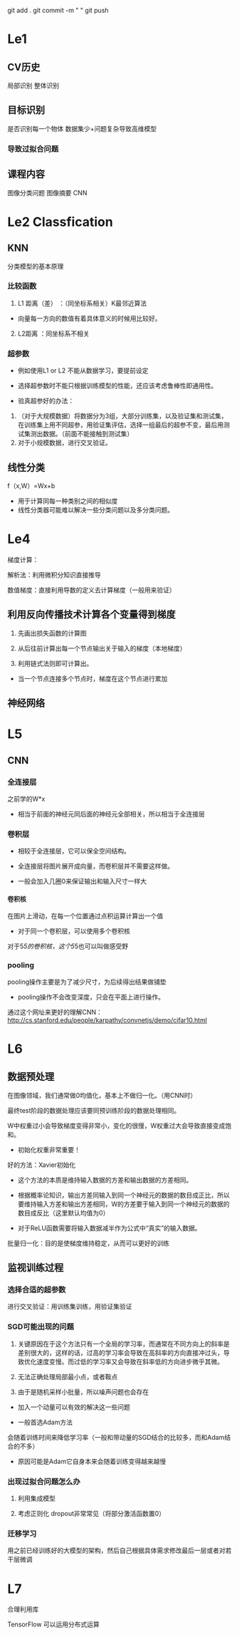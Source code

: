 git add .
git commit -m "   "
git push

# Le1
## CV历史
局部识别
整体识别
## 目标识别
 是否识别每一个物体
 数据集少+问题复杂导致高维模型
 ### 导致过拟合问题
## 课程内容

 图像分类问题
 图像摘要
 CNN 
# Le2 Classfication
 ## KNN
 分类模型的基本原理
 ### 比较函数
 1. L1 距离（差） ：（同坐标系相关）K最邻近算法
 * 向量每一方向的数值有着具体意义的时候用比较好。

 2. L2距离 ：同坐标系不相关

 ### 超参数
 * 例如使用L1 or L2
  不能从数据学习，要提前设定
  * 选择超参数时不能只根据训练模型的性能，还应该考虑鲁棒性即通用性。 

  * 验真超参好的办法：
  1. （对于大规模数据）将数据分为3组，大部分训练集，以及验证集和测试集，在训练集上用不同超参，用验证集评估，选择一组最后的超参不变，最后用测试集测出数据。（前面不能接触到测试集）
  2. 对于小规模数据，进行交叉验证。

 ## 线性分类
 f（x,W）=Wx+b
 * 用于计算同每一种类别之间的相似度
 * 线性分类器可能难以解决一些分类问题以及多分类问题。

# Le4

 梯度计算：

 解析法：利用微积分知识直接推导

 数值梯度：直接利用导数的定义去计算梯度（一般用来验证）

 ## 利用反向传播技术计算各个变量得到梯度

 1. 先画出损失函数的计算图

 2. 从后往前计算出每一个节点输出关于输入的梯度（本地梯度）

 3. 利用链式法则即可计算出。  

 * 当一个节点连接多个节点时，梯度在这个节点进行累加

 ## 神经网络

# L5
 
 ## CNN

 ### 全连接层

 之前学的W*x

 *  相当于前面的神经元同后面的神经元全部相关，所以相当于全连接层

 ### 卷积层

 * 相较于全连接层，它可以保全空间结构。

 * 全连接层将图片展开成向量，而卷积层并不需要这样做。

 * 一般会加入几圈0来保证输出和输入尺寸一样大

 #### 卷积核

 在图片上滑动，在每一个位置通过点积运算计算出一个值

 * 对于同一个卷积层，可以使用多个卷积核

 对于5*5的卷积核，这个5*5也可以叫做感受野

 ### pooling

 pooling操作主要是为了减少尺寸，为后续得出结果做铺垫

 * pooling操作不会改变深度，只会在平面上进行操作。

 通过这个网址来更好的理解CNN：http://cs.stanford.edu/people/karpathy/convnetjs/demo/cifar10.html

# L6

 ## 数据预处理

 在图像领域，我们通常做0均值化，基本上不做归一化。（用CNN时）

 最终test阶段的数据处理应该要同预训练阶段的数据处理相同。

 W中权重过小会导致梯度变得非常小，变化的很慢，W权重过大会导致直接变成饱和。

 * 初始化权重非常重要！
 
 好的方法：Xavier初始化

 * 这个方法的本质是维持输入数据的方差和输出数据的方差相同。

 * 根据概率论知识，输出方差同输入到同一个神经元的数据的数目成正比，所以要维持输入方差和输出方差相同，W的方差要于输入到同一个神经元的数据的数目成反比（这里默认均值为0）

 * 对于ReLU函数需要将输入数据减半作为公式中“真实”的输入数据。

 批量归一化：目的是使梯度维持稳定，从而可以更好的训练

 ## 监视训练过程

 ### 选择合适的超参数

 进行交叉验证：用训练集训练，用验证集验证

 ### SGD可能出现的问题

 1. 关键原因在于这个方法只有一个全局的学习率，而通常在不同方向上的斜率是差别很大的，这样的话，过高的学习率会导致在高斜率的方向直接冲过头，导致优化速度变慢。而过低的学习率又会导致在斜率低的方向进步微乎其微。

 2. 无法正确处理局部最小点，或者鞍点 

 3. 由于是随机采样小批量，所以噪声问题也会存在 

 * 加入一个动量可以有效的解决这一些问题

 * 一般首选Adam方法

 会随着训练时间来降低学习率（一般和带动量的SGD结合的比较多，而和Adam结合的不多）

 * 原因可能是Adam它自身本来会随着训练变得越来越慢

 ### 出现过拟合问题怎么办
 1. 利用集成模型
 
 2. 考虑正则化 dropout非常常见（将部分激活函数置0）  

 ### 迁移学习

 用之前已经训练好的大模型的架构，然后自己根据具体需求修改最后一层或者对若干层微调

# L7

 合理利用库

 TensorFlow 可以运用分布式运算
 
